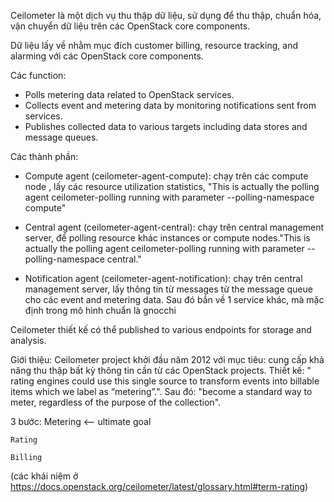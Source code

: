Ceilometer là một dịch vụ thu thập dữ liệu, sử dụng để thu thập, chuẩn hóa, vận chuyển dữ liệu trên các OpenStack core components. 

Dữ liệu lấy về nhằm mục đích customer billing, resource tracking, and alarming với các OpenStack core components. 

Các function:
- Polls metering data related to OpenStack services.
- Collects event and metering data by monitoring notifications sent from services.
- Publishes collected data to various targets including data stores and message queues.

Các thành phần:
- Compute agent (ceilometer-agent-compute): chạy trên các compute node , lấy các resource utilization statistics, "This is actually the polling agent ceilometer-polling running with parameter --polling-namespace compute"

- Central agent (ceilometer-agent-central): chạy trên central management server, để polling resource khác instances or compute nodes."This is actually the polling agent ceilometer-polling running with parameter --polling-namespace central."

- Notification agent (ceilometer-agent-notification): chạy trên central management server, lấy thông tin từ messages từ the message queue cho các event and metering data. Sau đó bắn về 1 service khác, mà mặc định trong mô hình chuẩn là gnocchi

Ceilometer thiết kế có thể published to various endpoints for storage and analysis.

Giới thiệu:
 Ceilometer project  khởi đầu năm  2012 với mục tiêu: cung cấp khả năng thu thập bất kỳ thông tin cần từ các OpenStack projects. 
  Thiết kế: " rating engines could use this single source to transform events into billable items which we label as “metering”.".
 Sau đó: "become a standard way to meter, regardless of the purpose of the collection".
 
 3 bước: 
    Metering <-- ultimate goal
    
    Rating
    
    Billing
(các khái niệm ở https://docs.openstack.org/ceilometer/latest/glossary.html#term-rating)

